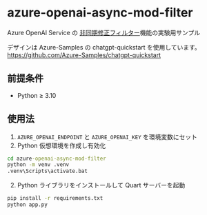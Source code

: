 # azure-openai-async-mod-filter
Azure OpenAI Service の [非同期修正フィルター](https://learn.microsoft.com/azure/ai-services/openai/concepts/content-filter?tabs=warning%2Cpython-new#content-streaming)機能の実験用サンプル

デザインは Azure-Samples の chatgpt-quickstart を使用しています。<br>
https://github.com/Azure-Samples/chatgpt-quickstart

## 前提条件
- Python ≥ 3.10

## 使用法
1. `AZURE_OPENAI_ENDPOINT` と `AZURE_OPENAI_KEY` を環境変数にセット
1. Python 仮想環境を作成し有効化

```cmd
cd azure-openai-async-mod-filter
python -m venv .venv
.venv\Scripts\activate.bat
```

2. Python ライブラリをインストールして Quart サーバーを起動
```cmd
pip install -r requirements.txt
python app.py
```

